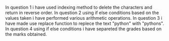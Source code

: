 In question 1 i have used indexing method to delete the characters and return in reverse order.
In question 2 using if else conditions based on the values taken i have performed various arithmetic operations.
In question 3 i have made use replace function to replece the text "python" with "pythons".
In question 4 using if else conditions i have separeted the grades based on the marks obtained.
